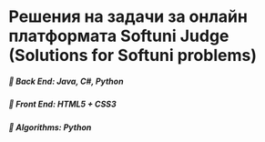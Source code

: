 
# Решения на задачи за онлайн платформата Softuni Judge (Solutions for Softuni problems)

 <h5>🔭 Back End: Java, C#, Python</h5>
 <h5>🔭 Front End: HTML5 + CSS3</h5>
 <h5>🔭 Algorithms: Python</h5>
